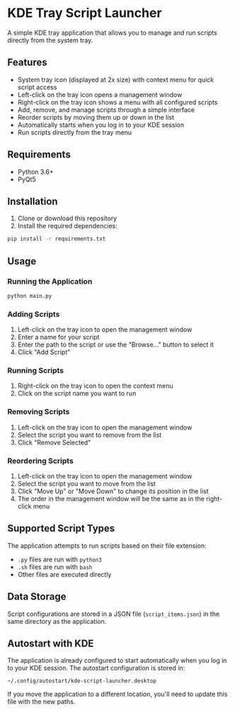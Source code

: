 # KDE Tray Script Launcher

A simple KDE tray application that allows you to manage and run scripts directly from the system tray.

## Features

- System tray icon (displayed at 2x size) with context menu for quick script access
- Left-click on the tray icon opens a management window
- Right-click on the tray icon shows a menu with all configured scripts
- Add, remove, and manage scripts through a simple interface
- Reorder scripts by moving them up or down in the list
- Automatically starts when you log in to your KDE session
- Run scripts directly from the tray menu

## Requirements

- Python 3.6+
- PyQt5

## Installation

1. Clone or download this repository
2. Install the required dependencies:

```bash
pip install -r requirements.txt
```

## Usage

### Running the Application

```bash
python main.py
```

### Adding Scripts

1. Left-click on the tray icon to open the management window
2. Enter a name for your script
3. Enter the path to the script or use the "Browse..." button to select it
4. Click "Add Script"

### Running Scripts

1. Right-click on the tray icon to open the context menu
2. Click on the script name you want to run

### Removing Scripts

1. Left-click on the tray icon to open the management window
2. Select the script you want to remove from the list
3. Click "Remove Selected"

### Reordering Scripts

1. Left-click on the tray icon to open the management window
2. Select the script you want to move from the list
3. Click "Move Up" or "Move Down" to change its position in the list
4. The order in the management window will be the same as in the right-click menu

## Supported Script Types

The application attempts to run scripts based on their file extension:

- `.py` files are run with `python3`
- `.sh` files are run with `bash`
- Other files are executed directly

## Data Storage

Script configurations are stored in a JSON file (`script_items.json`) in the same directory as the application.

## Autostart with KDE

The application is already configured to start automatically when you log in to your KDE session. The autostart configuration is stored in:

```
~/.config/autostart/kde-script-launcher.desktop
```

If you move the application to a different location, you'll need to update this file with the new paths.